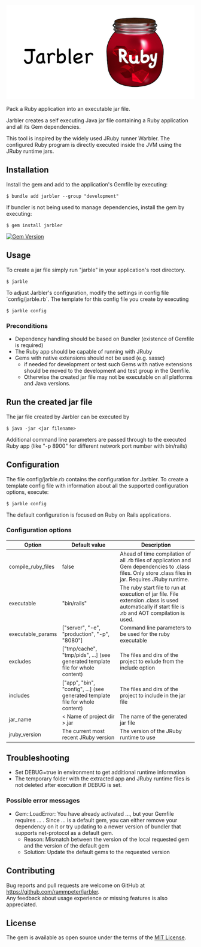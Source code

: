 ![# Jarbler](doc/images/jarbler_logo.png)

Pack a Ruby application into an executable jar file.

Jarbler creates a self executing Java jar file containing a Ruby application and all its Gem dependencies.

This tool is inspired by the widely used JRuby runner Warbler. 
The configured Ruby program is directly executed inside the JVM using the JRuby runtime jars.

## Installation

Install the gem and add to the application's Gemfile by executing:

    $ bundle add jarbler --group "development"

If bundler is not being used to manage dependencies, install the gem by executing:

    $ gem install jarbler
    
[![Gem Version](https://badge.fury.io/rb/jarbler.svg)](https://badge.fury.io/rb/jarbler)

## Usage

To create a jar file simply run "jarble" in your application's root directory.

    $ jarble
    
To adjust Jarbler's configuration, modify the settings in config file ´config/jarble.rb´. The template for this config file you create by executing

    $ jarble config

### Preconditions
* Dependency handling should be based on Bundler (existence of Gemfile is required)
* The Ruby app should be capable of running with JRuby
* Gems with native extensions should not be used (e.g. sassc)
  * if needed for development or test such Gems with native extensions should be moved to the development and test group in the Gemfile.
  * Otherwise the created jar file may not be executable on all platforms and Java versions.

## Run the created jar file
The jar file created by Jarbler can be executed by

    $ java -jar <jar filename>
    
Additional command line parameters are passed through to the executed Ruby app (like "-p 8900" for different network port number with bin/rails)

## Configuration

The file config/jarble.rb contains the configuration for Jarbler. 
To create a template config file with information about all the supported configuration options, execute:

    $ jarble config

The default configuration is focused on Ruby on Rails applications.<br>

### Configuration options
| Option            | Default value                                                                  | Description                                                                                                                                             |
|-------------------|--------------------------------------------------------------------------------|---------------------------------------------------------------------------------------------------------------------------------------------------------|
| compile_ruby_files| false                                                                          | Ahead of time compilation of all .rb files of application and Gem dependencies to .class files. Only store .class files in jar. Requires JRuby runtime. |
| executable        | "bin/rails"                                                                    | The ruby start file to run at execution of jar file. File extension .class is used automatically if start file is .rb and AOT compilation is used.      |
| executable_params | ["server", "-e", "production", "-p", "8080"]                                   | Command line parameters to be used for the ruby executable                                                                                              |
| excludes          | ["tmp/cache", "tmp/pids", ...] (see generated template file for whole content) | The files and dirs of the project to exlude from the include option                                                                                     |
| includes          | ["app", "bin", "config", ...] (see generated template file for whole content)  | The files and dirs of the project to include in the jar file                                                                                            |
| jar_name          | &lt; Name of project dir &gt;.jar                                              | The name of the generated jar file                                                                                                                      |
| jruby_version     | The current most recent JRuby version                                          | The version of the JRuby runtime to use                                                                                                                 |


## Troubleshooting
* Set DEBUG=true in environment to get additional runtime information
* The temporary folder with the extracted app and JRuby runtime files is not deleted after execution if DEBUG is set.

### Possible error messages
* Gem::LoadError: You have already activated ..., but your Gemfile requires ... . Since ... is a default gem, you can either remove your dependency on it or try updating to a newer version of bundler that supports net-protocol as a default gem.
  * Reason: Mismatch between the version of the local requested gem and the version of the default gem
  * Solution: Update the default gems to the requested version


## Contributing

Bug reports and pull requests are welcome on GitHub at https://github.com/rammpeter/jarbler. <br>
Any feedback about usage experience or missing features is also appreciated.

## License

The gem is available as open source under the terms of the [MIT License](https://opensource.org/licenses/MIT).
